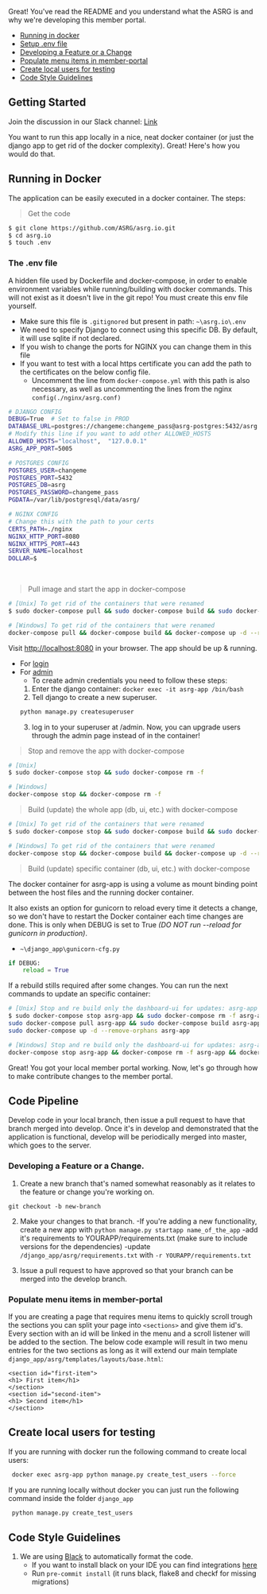 
Great! You've read the README and you understand what the ASRG is and why we're developing this member portal.
- [Running in docker](#running-in-docker)
- [Setup .env file](#the-env-file)
- [Developing a Feature or a Change](#developing-a-feature-or-a-change)
- [Populate menu items in member-portal](#populate-left-menu-item-in-member-portal)
- [Create local users for testing](#create-local-users-for-testing)
- [Code Style Guidelines](#code-style-guidelines)
## Getting Started

Join the discussion in our Slack channel: [Link](https://join.slack.com/t/asrg/shared_invite/enQtNTYzMjE5NDcyMzUyLWZmMzBhYTRmMzIzZDMyODA5NDkwZDc0Y2EwMDc5NjM2ODhlYWM5NjVlZjY3OWQyMGZhMDljNWI5ZDI1OWUzMDc)

You want to run this app locally in a nice, neat docker container (or just the django app to get rid of the docker complexity). Great! Here's how you would do that.

## Running in Docker

The application can be easily executed in a docker container. The steps:

> Get the code

```bash
$ git clone https://github.com/ASRG/asrg.io.git
$ cd asrg.io
$ touch .env
```

### The .env file
A hidden file used by Dockerfile and docker-compose, in order to enable environment variables
 while running/building with docker commands. This will not exist as it doesn't live in the git repo! You must create this env file yourself.
* Make sure this file is `.gitignored` but present in path: `~\asrg.io\.env`
* We need to specify Django to connect using this specific DB. By default, it will use sqlite if
 not declared.
* If you wish to change the ports for NGINX you can change them in this file
* If you want to test with a local https certificate you can add the path to the certificates on
 the below config file.
  * Uncomment the line from `docker-compose.yml` with this path is also necessary, as well as
   uncommenting the lines from the nginx `config(./nginx/asrg.conf)`


``` bash
# DJANGO CONFIG
DEBUG=True  # Set to false in PROD
DATABASE_URL=postgres://changeme:changeme_pass@asrg-postgres:5432/asrg
# Modify this line if you want to add other ALLOWED_HOSTS
ALLOWED_HOSTS="localhost",  "127.0.0.1"
ASRG_APP_PORT=5005

# POSTGRES CONFIG
POSTGRES_USER=changeme
POSTGRES_PORT=5432
POSTGRES_DB=asrg
POSTGRES_PASSWORD=changeme_pass
PGDATA=/var/lib/postgresql/data/asrg/

# NGINX CONFIG
# Change this with the path to your certs
CERTS_PATH=./nginx
NGINX_HTTP_PORT=8080
NGINX_HTTPS_PORT=443
SERVER_NAME=localhost
DOLLAR=$
```
<br/>

> Pull image and start the app in docker-compose

```bash
# [Unix] To get rid of the containers that were renamed
$ sudo docker-compose pull && sudo docker-compose build && sudo docker-compose up -d --remove-orphans

# [Windows] To get rid of the containers that were renamed
docker-compose pull && docker-compose build && docker-compose up -d --remove-orphans
```

Visit [http://localhost:8080](http://localhost:8080) in your browser. The app should be up & running.
* For [login](http://localhost:8080/login/)
* For [admin](http://localhost:8080/admin)
  * To create admin credentials you need to  follow these steps:
  1) Enter the django container: `docker exec -it asrg-app /bin/bash`
  2) Tell django to create a new superuser.
  ```bash
  python manage.py createsuperuser
  ```
  3) log in to your superuser at /admin. Now, you can upgrade users through the admin page instead of in the container!

> Stop and remove the app with docker-compose

```bash
# [Unix]
$ sudo docker-compose stop && sudo docker-compose rm -f

# [Windows]
docker-compose stop && docker-compose rm -f
```

> Build (update) the whole app (db, ui, etc.) with docker-compose

```bash
# [Unix] To get rid of the containers that were renamed
$ sudo docker-compose stop && sudo docker-compose build && sudo docker-compose up -d --remove-orphans

# [Windows] To get rid of the containers that were renamed
docker-compose stop && docker-compose build && docker-compose up -d --remove-orphans
```

> Build (update) specific container (db, ui, etc.) with docker-compose

The docker container for asrg-app is using a volume as mount binding point between the host files
 and the running docker container.

It also exists an option for gunicorn to reload every time it detects a change, so we don't have
 to restart the Docker container each time changes are done. This is only when DEBUG is set to
  True *(DO NOT run --reload for gunicorn in production)*.

* `~\django_app\gunicorn-cfg.py`
```python
if DEBUG:
    reload = True
```

If a rebuild stills required after some changes. You can run the next commands to update an
 specific container:

```bash
# [Unix] Stop and re build only the dashboard-ui for updates: asrg-app
$ sudo docker-compose stop asrg-app && sudo docker-compose rm -f asrg-app &&\
sudo docker-compose pull asrg-app && sudo docker-compose build asrg-app &&\
sudo docker-compose up -d --remove-orphans asrg-app

# [Windows] Stop and re build only the dashboard-ui for updates: asrg-app
docker-compose stop asrg-app && docker-compose rm -f asrg-app && docker-compose pull asrg-app && docker-compose build asrg-app && docker-compose up -d --remove-orphans asrg-app
```

Great! You got your local member portal working. Now, let's go through how to make contribute changes to the member portal.

## Code Pipeline

Develop code in your local branch, then issue a pull request to have that branch merged into develop. Once it's in develop and demonstrated that the application is functional, develop will be periodically merged into master, which goes to the server.

### Developing a Feature or a Change.

1. Create a new branch that's named somewhat reasonably as it relates to the feature or change you're working on.
```
git checkout -b new-branch
```

2. Make your changes to that branch.
  -If you're adding a new functionality, create a new app with `python manage.py startapp name_of_the_app`
  -add it's requirements to YOURAPP/requirements.txt (make sure to include versions for the dependencies)
  -update `/django_app/asrg/requirements.txt` with `-r YOURAPP/requirements.txt`

3. Issue a pull request to have approved so that your branch can be merged into the develop branch.
### Populate menu items in member-portal
If you are creating a page that requires menu items to quickly scroll trough the sections you can split your page into `<sections>` and give them id's. Every section with an id will be linked in the menu and a scroll listener will be added to the section.
The below code example will result in two menu entries for the two sections as long as it will extend our main template `django_app/asrg/templates/layouts/base.html`:
```
<section id="first-item">
<h1> First item</h1>
</section>
<section id="second-item">
<h1> Second item</h1>
</section>
```


## Create local users for testing
If you are running with docker run the following command to create local users:
```bash
 docker exec asrg-app python manage.py create_test_users --force
 ```
 If you are running locally without docker you can just run the following command inside the folder `django_app`
 ```bash
  python manage.py create_test_users
```
## Code Style Guidelines
1. We are using [Black](https://github.com/psf/black) to automatically format the code.
    - If you want to install black on your IDE you can find integrations [here](https://black.readthedocs.io/en/stable/editor_integration.html)
    - Run `pre-commit install` (it runs black, flake8 and checkf for missing migrations)
 
